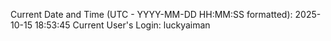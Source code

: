Current Date and Time (UTC - YYYY-MM-DD HH:MM:SS formatted): 2025-10-15 18:53:45
Current User's Login: luckyaiman
